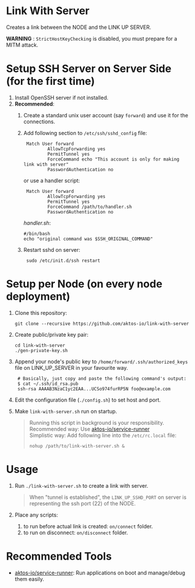 # Link With Server

Creates a link between the NODE and the LINK UP SERVER.

**WARNING** : `StrictHostKeyChecking` is disabled, you must prepare for a MITM attack.


# Setup SSH Server on Server Side (for the first time)

1. Install OpenSSH server if not installed.
2. **Recommended**:
    1. Create a standard unix user account (say `forward`) and use it for the connections.
    2. Add following section to `/etc/ssh/sshd_config` file:

            Match User forward
                    AllowTcpForwarding yes
                    PermitTunnel yes
                    ForceCommand echo "This account is only for making link with server"
                    PasswordAuthentication no

        or use a handler script:
        
            Match User forward
                    AllowTcpForwarding yes
                    PermitTunnel yes
                    ForceCommand /path/to/handler.sh
                    PasswordAuthentication no
                    
        *handler.sh*:

           #/bin/bash
           echo "original command was $SSH_ORIGINAL_COMMAND"

    3. Restart sshd on server:

            sudo /etc/init.d/ssh restart


# Setup per Node (on every node deployment)

1. Clone this repository:

       git clone --recursive https://github.com/aktos-io/link-with-server

2. Create public/private key pair:

       cd link-with-server
       ./gen-private-key.sh

3. Append your node's public key to `/home/forward/.ssh/authorized_keys` file on LINK_UP_SERVER in your favourite way.

        # Basically, just copy and paste the following command's output:
        $ cat ~/.ssh/id_rsa.pub
        ssh-rsa AAAAB3NzaC1yc2EAA...UCSo974furRP5N foo@example.com  

4. Edit the configuration file (`./config.sh`) to set host and port.

5. Make `link-with-server.sh` run on startup.

    > Running this script in background is your responsibility. <br />
    > Recommended way: Use [aktos-io/service-runner](https://github.com/aktos-io/service-runner) <br />
    > Simplistic way:  Add following line into the `/etc/rc.local` file:
    >
    >     nohup /path/to/link-with-server.sh &
    >


# Usage

1. Run `./link-with-server.sh` to create a link with server.

    > When "tunnel is established", the `LINK_UP_SSHD_PORT` on server
    > is representing the ssh port (22) of the NODE.

2. Place any scripts:

    1. to run before actual link is created: `on/connect` folder.
    3. to run on disconnect: `on/disconnect` folder.

# Recommended Tools

* [aktos-io/service-runner](https://github.com/aktos-io/service-runner): Run applications on boot and manage/debug them easily.

